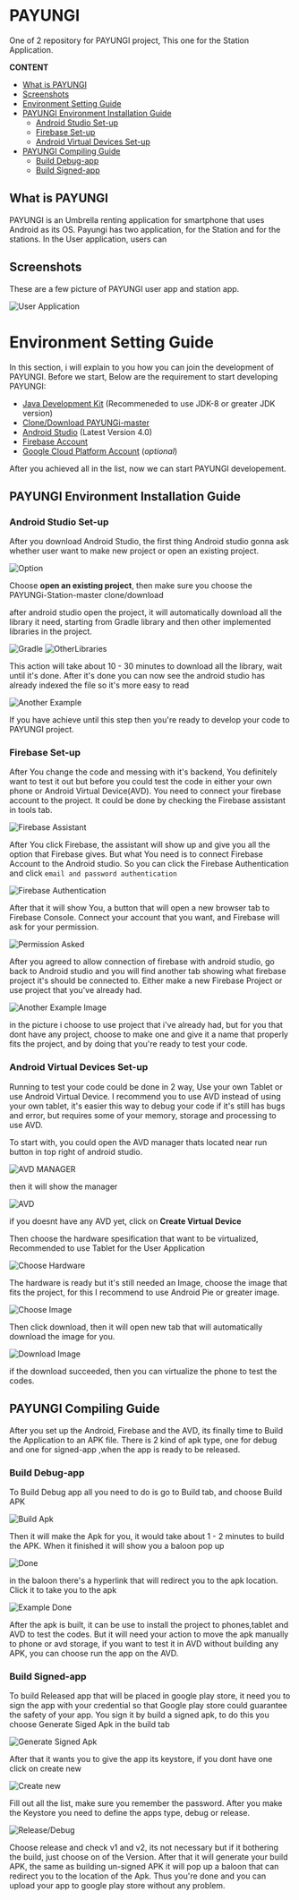 # PAYUNGI
One of 2 repository for PAYUNGI project, This one for the Station Application.

**CONTENT**
* [What is PAYUNGI](#what-is-payungi)
* [Screenshots](#screenshots)
* [Environment Setting Guide](#environment-setting-guide)
* [PAYUNGI Environment Installation Guide](#payungi-environment-installation-guide)
  * [Android Studio Set-up](#android-studio-set-up)
  * [Firebase Set-up](#firebase-set-up)
  * [Android Virtual Devices Set-up](#android-virtual-devices-set-up)
* [PAYUNGI Compiling Guide](#payungi-compiling-guide)
  * [Build Debug-app](#build-debug-app)
  * [Build Signed-app](#build-signed-app)

## What is PAYUNGI
PAYUNGI is an Umbrella renting application for smartphone that uses Android as its OS. Payungi has two application, for the Station and for the stations. In the User application, users can 

## Screenshots

These are a few picture of PAYUNGI user app and station app.

![User Application](https://drive.google.com/uc?export=view&id=11J7XXvehyI0CoYey8mDFNhtdXyVqUdfI)

# Environment Setting Guide
In this section, i will explain to you how you can join the development of PAYUNGI.
Before we start, Below are the requirement to start developing PAYUNGI:
* [Java Development Kit](https://www.oracle.com/java/technologies/javase-jdk11-downloads.html) (Recommeneded to use JDK-8 or greater JDK version) 
* [Clone/Download PAYUNGi-master](https://github.com/bayusatria71/PAYUNGi)
* [Android Studio](https://developer.android.com/studio) (Latest Version 4.0)
* [Firebase Account](https://firebase.google.com/)
* [Google Cloud Platform Account](https://console.developers.google.com/) (*optional*)

After you achieved all in the list, now we can start PAYUNGI developement.

## PAYUNGI Environment Installation Guide
### Android Studio Set-up

After you download Android Studio, the first thing Android studio gonna ask whether user want to make new project or open an existing project.

![Option](https://github.com/bayusatria71/PAYUNGi/blob/master/Images/Open%20existing%20prpject.PNG)

Choose **open an existing project**, then make sure you choose the PAYUNGi-Station-master clone/download

after android studio open the project, it will automatically download all the library it need, starting from Gradle library and then other implemented libraries in the project.

![Gradle](https://github.com/bayusatria71/PAYUNGi/blob/master/Images/Download%20Gradle.PNG) ![OtherLibraries](https://github.com/bayusatria71/PAYUNGi/blob/master/Images/DownloadOtomatis.PNG)

This action will take about 10 - 30 minutes to download all the library, wait until it's done.
After it's done you can now see the android studio has already indexed the file so it's more easy to read

![Another Example](https://github.com/bayusatria71/PAYUNGi/blob/master/Images/SelesaiDownloadLibrary.PNG)

If you have achieve until this step then you're ready to develop your code to PAYUNGI project.


### Firebase Set-up
After You change the code and messing with it's backend, You definitely want to test it out but before you could test the code in either your own phone or Android Virtual Device(AVD). You need to connect your firebase account to the project. It could be done by checking the Firebase assistant in tools tab.

![Firebase Assistant](https://github.com/bayusatria71/PAYUNGi/blob/master/Images/Firebase.PNG)

After You click Firebase, the assistant will show up and give you all the option that Firebase gives. But what You need is to connect Firebase Account to the Android studio. So you can click the Firebase Authentication and click `email and password authentication`

![Firebase Authentication](https://github.com/bayusatria71/PAYUNGi/blob/master/Images/email%20dan%20password.PNG)

After that it will show You, a button that will open a new browser tab to Firebase Console. Connect your account that you want, and Firebase will ask for your permission.

![Permission Asked](https://github.com/bayusatria71/PAYUNGi/blob/master/Images/Permission.jpg)

After you agreed to allow connection of firebase with android studio, go back to Android studio and you will find another tab showing what firebase project it's should be connected to. Either make a new Firebase Project or use project that you've already had.

![Another Example Image](https://github.com/bayusatria71/PAYUNGi/blob/master/Images/PilihBuatNewPorject.PNG)

in the picture i choose to use project that i've already had, but for you that dont have any project, choose to make one and give it a name that properly fits the project, and by doing that you're ready to test your code.

### Android Virtual Devices Set-up
Running to test your code could be done in 2 way, Use your own Tablet or use Android Virtual Device. I recommend you to use AVD instead of using your own tablet, it's easier this way to debug your code if it's still has bugs and error, but requires some of your memory, storage and processing to use AVD.

To start with, you could open the AVD manager thats located near run button in top right of android studio.

![AVD MANAGER](https://github.com/bayusatria71/PAYUNGi/blob/master/Images/OpenAVDManager.PNG)

then it will show the manager

![AVD](https://github.com/bayusatria71/PAYUNGi/blob/master/Images/AvdManager.PNG)

if you doesnt have any AVD yet, click on **Create Virtual Device**

Then choose the hardware spesification that want to be virtualized, Recommended to use Tablet for the User Application

![Choose Hardware](https://github.com/bayusatria71/PAYUNGi/blob/master/Images/Hardware.PNG)

The hardware is ready but it's still needed an Image, choose the image that fits the project, for this I recommend to use Android Pie or greater image. 

![Choose Image](https://github.com/bayusatria71/PAYUNGi/blob/master/Images/ChooseHardware.PNG)

Then click download, then it will open new tab that will automatically download the image for you.

![Download Image](https://github.com/bayusatria71/PAYUNGi/blob/master/Images/DownloadImageOtomatis.PNG)

if the download succeeded, then you can virtualize the phone to test the codes.

## PAYUNGI Compiling Guide
After you set up the Android, Firebase and the AVD, its finally time to Build the Application to an APK file. There is 2 kind of apk type, one for debug and one for signed-app ,when the app is ready to be released.

### Build Debug-app
To Build Debug app all you need to do is  go to Build tab, and choose Build APK

![Build Apk](https://github.com/bayusatria71/PAYUNGi/blob/master/Images/BuildAPK.jpg)

Then it will make the Apk for you, it would take about 1 - 2 minutes to build the APK. When it finished it will show you a baloon pop up

![Done](https://github.com/bayusatria71/PAYUNGi/blob/master/Images/BuildAPKDone.jpg)

in the baloon there's a hyperlink that will redirect you to the apk location. Click it to take you to the apk

![Example Done](https://github.com/bayusatria71/PAYUNGi/blob/master/Images/apk%20done.jpg)

After the apk is built, it can be use to install the project to phones,tablet and AVD to test the codes.
But it will need your action to move the apk manually to phone or avd storage, if you want to test it in AVD without building any APK, you can choose run the app on the AVD.

### Build Signed-app

To build Released app that will be placed in google play store, it need you to sign the app with your credential so that Google play store could guarantee the safety of your app. You sign it by build a signed apk, to do this you choose Generate Siged Apk in the build tab

![Generate Signed Apk](https://github.com/bayusatria71/PAYUNGi/blob/master/Images/signed.jpg)

After that it wants you to give the app its keystore, if you dont have one click on create new

![Create new](https://github.com/bayusatria71/PAYUNGi/blob/master/Images/CreateNewKeyStore.jpg)

Fill out all the list, make sure you remember the password. After you make the Keystore you need to define the apps type, debug or release.

![Release/Debug](https://github.com/bayusatria71/PAYUNGi/blob/master/Images/Release.jpg)

Choose release and check v1 and v2, its not necessary but if it bothering the build, just choose on of the Version.
After that it will generate your build APK, the same as building un-signed APK it will pop up a baloon that can redirect you to the location of the Apk. Thus you're done and you can upload your app to google play store without any problem.
